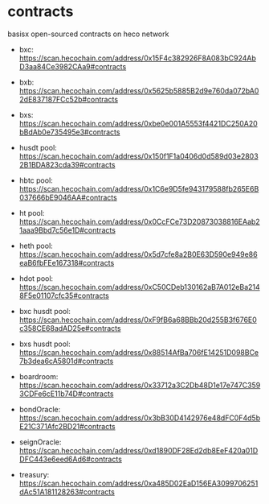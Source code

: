 # contracts

basisx open-sourced contracts on heco network

- bxc: https://scan.hecochain.com/address/0x15F4c382926F8A083bC924AbD3aa84Ce3982CAa9#contracts
- bxb: https://scan.hecochain.com/address/0x5625b5885B2d9e760da072bA02dE837187FCc52b#contracts
- bxs: https://scan.hecochain.com/address/0xbe0e001A5553f4421DC250A20bBdAb0e735495e3#contracts
 
- husdt pool: https://scan.hecochain.com/address/0x150f1F1a0406d0d589d03e28032B1BDA823cda39#contracts
- hbtc pool: https://scan.hecochain.com/address/0x1C6e9D5fe943179588fb265E6B037666bE9046AA#contracts
- ht pool: https://scan.hecochain.com/address/0x0CcFCe73D20873038816EAab21aaa9Bbd7c56e1D#contracts
- heth pool: https://scan.hecochain.com/address/0x5d7cfe8a2B0E63D590e949e86eaB6fbFEe167318#contracts
- hdot pool: https://scan.hecochain.com/address/0xC50CDeb130162aB7A012eBa2148F5e01107cfc35#contracts
 
- bxc husdt pool: https://scan.hecochain.com/address/0xF9fB6a68BBb20d255B3f676E0c358CE68adAD25e#contracts
- bxs husdt pool: https://scan.hecochain.com/address/0x88514AfBa706fE14251D098BCe7b3dea6cA5801d#contracts
 
- boardroom: https://scan.hecochain.com/address/0x33712a3C2Db48D1e17e747C3593CDFe6cE11b74D#contracts
- bondOracle: https://scan.hecochain.com/address/0x3bB30D4142976e48dFC0F4d5bE21C371Afc2BD21#contracts
- seignOracle: https://scan.hecochain.com/address/0xd1890DF28Ed2db8EeF420a01DDFC443e6eed6Ad6#contracts
- treasury: https://scan.hecochain.com/address/0xa485D02EaD156EA3099706251dAc51A181128263#contracts
